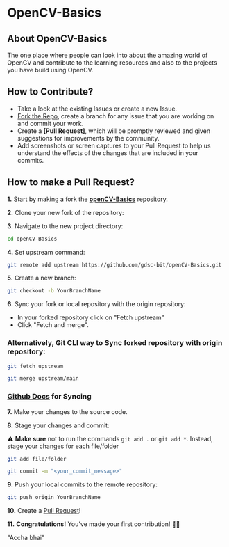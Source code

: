 # OpenCV-Basics

##  About OpenCV-Basics

The one place where people can look into about the amazing world of OpenCV and contribute to the learning resources and also to the projects you have build using OpenCV.
  
## How to Contribute?

- Take a look at the existing Issues or create a new Issue.
- [Fork the Repo](https://github.com/gdsc-bit/openCV-Basics/fork), create a branch for any issue that you are working on and commit your work.
- Create a **[Pull Request]**, which will be promptly reviewed and given suggestions for improvements by the community.
- Add screenshots or screen captures to your Pull Request to help us understand the effects of the changes that are included in your commits.

## How to make a Pull Request?

**1.** Start by making a fork the [**openCV-Basics**](https://github.com/gdsc-bit/openCV-Basics.git) repository. 

**2.** Clone your new fork of the repository:

**3.** Navigate to the new project directory:

```bash
cd openCV-Basics
```

**4.** Set upstream command:

```bash
git remote add upstream https://github.com/gdsc-bit/openCV-Basics.git
```

**5.** Create a new branch:

```bash
git checkout -b YourBranchName
```

**6.** Sync your fork or local repository with the origin repository:

- In your forked repository click on "Fetch upstream"
- Click "Fetch and merge".

### Alternatively, Git CLI way to Sync forked repository with origin repository:

```bash
git fetch upstream
```

```bash
git merge upstream/main
```

### [Github Docs](https://docs.github.com/en/github/collaborating-with-pull-requests/addressing-merge-conflicts/resolving-a-merge-conflict-on-github) for Syncing

**7.** Make your changes to the source code.

**8.** Stage your changes and commit:

⚠️ **Make sure** not to run the commands ```git add .``` or ```git add *```. Instead, stage your changes for each file/folder

```bash
git add file/folder
```

```bash
git commit -m "<your_commit_message>"
```

**9.** Push your local commits to the remote repository:

```bash
git push origin YourBranchName
```

**10.** Create a [Pull Request](https://help.github.com/en/github/collaborating-with-issues-and-pull-requests/creating-a-pull-request)!

**11.** **Congratulations!** You've made your first contribution! 🙌🏼


"Accha bhai"
